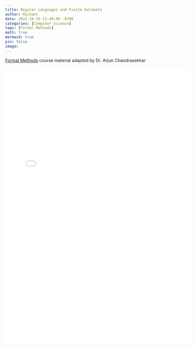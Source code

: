 ```yaml
---
title: Regular Languages and Finite Automata
author: Michael
date: 2022-10-29 11:49:00 -0700
categories: [Computer Science]
tags: [Formal Methods]
math: true
mermaid: true
pin: false
image:
---
```


[Formal Methods](https://www.arjun-chandrasekhar-teaching.com/teaching) course material adapted by Dr. Arjun Chandrasekhar

<iframe width="120%" height="900px" src="/files/discrete_math/1-Regular-Languages-Finite-Automata.pdf" frameborder="0" allow="accelerometer; autoplay; encrypted-media; gyroscope; picture-in-picture" allowfullscreen></iframe>


